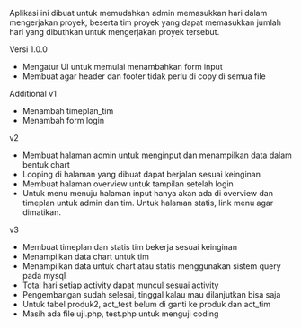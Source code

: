 Aplikasi ini dibuat untuk memudahkan admin memasukkan hari dalam mengerjakan proyek, beserta tim proyek yang dapat memasukkan jumlah hari yang dibuthkan untuk mengerjakan proyek tersebut.


Versi 1.0.0
- Mengatur UI untuk memulai menambahkan form input
- Membuat agar header dan footer tidak perlu di copy di semua file

Additional
v1
- Menambah timeplan_tim
- Menambah form login

v2
- Membuat halaman admin untuk menginput dan menampilkan data dalam bentuk chart
- Looping di halaman yang dibuat dapat berjalan sesuai keinginan
- Membuat halaman overview untuk tampilan setelah login
- Untuk menu menuju halaman input hanya akan ada di overview dan timeplan untuk admin dan tim. Untuk halaman statis, link menu agar dimatikan.

v3
- Membuat timeplan dan statis tim bekerja sesuai keinginan
- Menampilkan data chart untuk tim
- Menampilkan data untuk chart atau statis menggunakan sistem query pada mysql
- Total hari setiap activity dapat muncul sesuai activity
- Pengembangan sudah selesai, tinggal kalau mau dilanjutkan bisa saja
- Untuk tabel produk2, act_test belum di ganti ke produk dan act_tim
- Masih ada file uji.php, test.php untuk menguji coding
